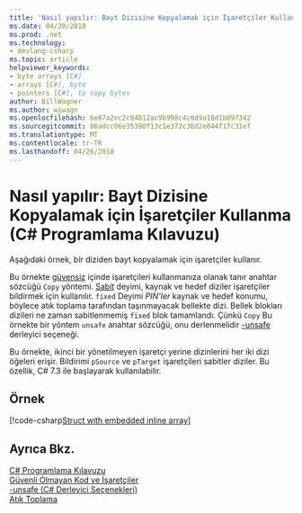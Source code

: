 ```yaml
---
title: 'Nasıl yapılır: Bayt Dizisine Kopyalamak için İşaretçiler Kullanma (C# Programlama Kılavuzu)'
ms.date: 04/20/2018
ms.prod: .net
ms.technology:
- devlang-csharp
ms.topic: article
helpviewer_keywords:
- byte arrays [C#]
- arrays [C#], byte
- pointers [C#], to copy bytes
author: BillWagner
ms.author: wiwagn
ms.openlocfilehash: 6e87a2ec2c04812ac9b998c4c6d9a18d1b097342
ms.sourcegitcommit: 86adcc06e35390f13c1e372c36d2e044f1fc31ef
ms.translationtype: MT
ms.contentlocale: tr-TR
ms.lasthandoff: 04/26/2018
---
```

# <a name="how-to-use-pointers-to-copy-an-array-of-bytes--c-programming-guide"></a>Nasıl yapılır: Bayt Dizisine Kopyalamak için İşaretçiler Kullanma (C# Programlama Kılavuzu)

Aşağıdaki örnek, bir diziden bayt kopyalamak için işaretçiler kullanır.

Bu örnekte [güvensiz](../../language-reference/keywords/unsafe.md) içinde işaretçileri kullanmanıza olanak tanır anahtar sözcüğü `Copy` yöntemi. [Sabit](../../language-reference/keywords/fixed-statement.md) deyimi, kaynak ve hedef diziler işaretçiler bildirmek için kullanılır. `fixed` Deyimi *PIN'ler* kaynak ve hedef konumu, böylece atık toplama tarafından taşınmayacak bellekte dizi. Bellek blokları dizileri ne zaman sabitlenmemiş `fixed` blok tamamlandı. Çünkü `Copy` Bu örnekte bir yöntem `unsafe` anahtar sözcüğü, onu derlenmelidir [-unsafe](../../language-reference/compiler-options/unsafe-compiler-option.md) derleyici seçeneği.

Bu örnekte, ikinci bir yönetilmeyen işaretçi yerine dizinlerini her iki dizi öğeleri erişir. Bildirimi `pSource` ve `pTarget` işaretçileri sabitler diziler. Bu özellik, C# 7.3 ile başlayarak kullanılabilir.

## <a name="example"></a>Örnek

[!code-csharp[Struct with embedded inline array](../../../../samples/snippets/csharp/keywords/FixedKeywordExamples.cs#8)]

## <a name="see-also"></a>Ayrıca Bkz.
 [C# Programlama Kılavuzu](../index.md)  
 [Güvenli Olmayan Kod ve İşaretçiler](index.md)  
 [-unsafe (C# Derleyici Seçenekleri)](../../language-reference/compiler-options/unsafe-compiler-option.md)  
 [Atık Toplama](../../../standard/garbage-collection/index.md)  
